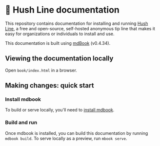 # 🤫 Hush Line documentation

This repository contains documentation for installing and running [Hush Line](https://github.com/scidsg/hushline), a free and open-source, self-hosted anonymous tip line that makes it easy for organizations or individuals to install and use.

This documentation is built using [mdBook](https://github.com/rust-lang/mdBook) (v0.4.34).

## Viewing the documentation locally

Open `book/index.html` in a browser.

## Making changes: quick start

### Install mdbook
To build or serve locally, you'll need to [install mdbook](https://rust-lang.github.io/mdBook/guide/installation.html). 

### Build and run

Once mdbook is installed, you can build this documentation by running `mdbook build`. To serve locally as a preview, run `mbook serve`.

